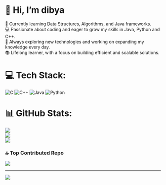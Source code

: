 # 👋 Hi, I’m dibya
🌱 Currently learning Data Structures, Algorithms, and Java frameworks.<br>💻 Passionate about coding and eager to grow my skills in Java, Python and C++.<br>🚀 Always exploring new technologies and working on expanding my knowledge every day.<br>📚 Lifelong learner, with a focus on building efficient and scalable solutions.

# 💻 Tech Stack:
![C](https://img.shields.io/badge/c-%2300599C.svg?style=for-the-badge&logo=c&logoColor=white) ![C++](https://img.shields.io/badge/c++-%2300599C.svg?style=for-the-badge&logo=c%2B%2B&logoColor=white) ![Java](https://img.shields.io/badge/java-%23ED8B00.svg?style=for-the-badge&logo=openjdk&logoColor=white) ![Python](https://img.shields.io/badge/python-3670A0?style=for-the-badge&logo=python&logoColor=ffdd54)
# 📊 GitHub Stats:
![](https://github-readme-stats.vercel.app/api?username=dipyasaaaa&theme=dark&hide_border=false&include_all_commits=false&count_private=true)<br/>
![](https://github-readme-streak-stats.herokuapp.com/?user=dipyasaaaa&theme=dark&hide_border=false)<br/>
![](https://github-readme-stats.vercel.app/api/top-langs/?username=dipyasaaaa&theme=dark&hide_border=false&include_all_commits=false&count_private=true&layout=compact)

### 🔝 Top Contributed Repo
![](https://github-contributor-stats.vercel.app/api?username=dipyasaaaa&limit=5&theme=dark&combine_all_yearly_contributions=true)

---
[![](https://visitcount.itsvg.in/api?id=dipyasaaaa&icon=0&color=10)](https://visitcount.itsvg.in)

